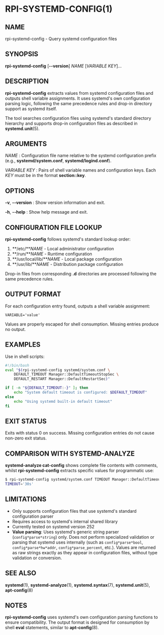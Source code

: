 # RPI-SYSTEMD-CONFIG(1)

## NAME
rpi-systemd-config - Query systemd configuration files

## SYNOPSIS
**rpi-systemd-config** [**\-\-version**] *NAME* [*VARIABLE* *KEY*]...

## DESCRIPTION
**rpi-systemd-config** extracts values from systemd configuration files and outputs shell variable assignments. It uses systemd's own configuration parsing logic, following the same precedence rules and drop-in directory support as systemd itself.

The tool searches configuration files using systemd's standard directory hierarchy and supports drop-in configuration files as described in **systemd.unit**(5).

## ARGUMENTS
*NAME*
: Configuration file name relative to the systemd configuration prefix (e.g., **systemd/system.conf**, **systemd/logind.conf**).

*VARIABLE* *KEY*
: Pairs of shell variable names and configuration keys. Each *KEY* must be in the format **section::key**.

## OPTIONS
**\-v**, **\-\-version**
: Show version information and exit.

**\-h**, **\-\-help**
: Show help message and exit.

## CONFIGURATION FILE LOOKUP
**rpi-systemd-config** follows systemd's standard lookup order:

1. **/etc/***NAME* - Local administrator configuration
2. **/run/***NAME* - Runtime configuration  
3. **/usr/local/lib/***NAME* - Local package configuration
4. **/usr/lib/***NAME* - Distribution package configuration

Drop-in files from corresponding **.d** directories are processed following the same precedence rules.

## OUTPUT FORMAT
For each configuration entry found, outputs a shell variable assignment:

```
VARIABLE='value'
```

Values are properly escaped for shell consumption. Missing entries produce no output.

## EXAMPLES
Use in shell scripts:
```bash
#!/bin/bash
eval "$(rpi-systemd-config systemd/system.conf \
    DEFAULT_TIMEOUT Manager::DefaultTimeoutStopSec \
    DEFAULT_RESTART Manager::DefaultRestartSec)"

if [ -n "${DEFAULT_TIMEOUT:-}" ]; then
    echo "System default timeout is configured: $DEFAULT_TIMEOUT"
else
    echo "Using systemd built-in default timeout"
fi
```

## EXIT STATUS
Exits with status 0 on success. Missing configuration entries do not cause non-zero exit status.

## COMPARISON WITH SYSTEMD-ANALYZE
**systemd-analyze cat-config** shows complete file contents with comments, whilst **rpi-systemd-config** extracts specific values for programmatic use:

```bash
$ rpi-systemd-config systemd/system.conf TIMEOUT Manager::DefaultTimeoutStopSec
TIMEOUT='30s'
```

## LIMITATIONS
- Only supports configuration files that use systemd's standard configuration parser
- Requires access to systemd's internal shared library
- Currently tested on systemd version 252
- **Value parsing**: Uses systemd's generic string parser (`config*parse*string`) only. Does not perform specialized validation or parsing that systemd uses internally (such as `config*parse*bool`, `config*parse*hw*addr`, `config*parse_percent`, etc.). Values are returned as raw strings exactly as they appear in configuration files, without type validation or conversion.

## SEE ALSO
**systemd**(1), **systemd-analyze**(1), **systemd.syntax**(7), **systemd.unit**(5), **apt-config**(8)

## NOTES
**rpi-systemd-config** uses systemd's own configuration parsing functions to ensure compatibility. The output format is designed for consumption by shell **eval** statements, similar to **apt-config**(8).
